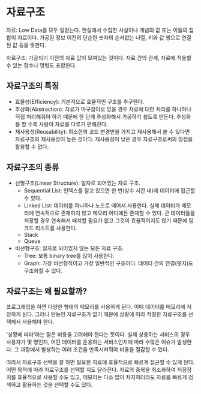 # 자료구조

자료: Low Data를 모두 일컫는다. 현실에서 수집한 사실이나 개념의 값 또는 이들의 집합이 자료이다. 가공된 정보 이전의 단순한 숫자의 순서없는 나열, 키와 값 쌍으로 연결된 값 등을 뜻한다.

자료구조: 가공되기 이전의 자료 값이 모여있는 것이다. 자료 간의 관계, 자료에 적용할 수 있는 함수나 명령도 포함한다.



## 자료구조의 특징

* 효율성(Efficiency): 기본적으로 효율적인 구조를 추구한다.
* 추상화(Abstraction): 자료가 마구잡이로 있을 경우 자료에 대한 처리를 하나하나 직접 처리해줘야 하기 때문에 한 단계 추상화해서 가공하기 쉽도록 만든다. 추상화를 할 수록 사람이 자료를 다루기 편해진다.
* 재사용성(Reusability): 최소한의 코드 변경만을 가지고 재사용해서 쓸 수 있다면 자료구조의 재사용성이 높은 것이다. 재사용성이 낮은 경우 자료구조로써의 장점을 활용할 수 없다.



## 자료구조의 종류

* 선형구조(Linear Structure): 일자로 되어있는 자료 구조.
  * Sequential List: 인덱스를 알고 있으면 한 번(상수 시간 내)에 데이터에 접근할 수 있다.
  * Linked List: 데이터를 하나하나 노드로 떼어서 사용한다. 실제 데이터가 메모리에 연속적으로 존재하지 않고 메모리 어디에든 존재할 수 있다. 큰 데이터들을 저장할 경우 연속해서 배치할 필요가 없고 그것이 효율적이지도 않기 때문에 링크드 리스트를 사용한다.
  * Stack
  * Queue
* 비선형구조: 일자로 되어있지 않는 모든 자료 구조.
  * Tree: 보통 binary tree를 많이 사용한다.
  * Graph: 가장 비선형적이고 가장 일반적인 구조이다. 데이터 간의 연결(엣지)도 구조화할 수 있다.



## 자료구조는 왜 필요할까?

프로그래밍을 하면 다양한 형태의 메모리를 사용하게 된다. 이때 데이터를 메모리에 저장하게 된다. 그러나 만능인 자료구조가 없기 때문에 상황에 따라 적절한 자료구조를 선택해서 사용해야 한다.

'상황에 따라'라는 말은 비용을 고려해야 한다는 뜻이다. 실제 상용하는 서비스의 경우 사용자가 몇 명인지, 어떤 데이터를 운용하는 서비스인지에 따라 수많은 이슈가 발생한다. 그 과정에서 발생하는 여러 조건을 만족시켜줘야 비용을 절감할 수 있다.

따라서 자료구조 선택을 잘 하면 필요한 자료에 효율적으로 빠르게 접근할 수 있게 된다. 어떤 목적에 따라 자료구조를 선택할 지도 달라진다. 자료의 중복을 최소화하여 저장장치를 효율적으로 사용할 수도 있고, 메모리는 다소 많이 차지하더라도 자료를 빠르게 검색하고 활용하는 것을 선택할 수도 있다.